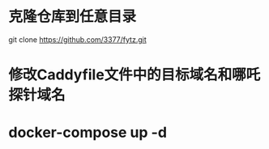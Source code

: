 # 克隆仓库到任意目录
git clone https://github.com/3377/fytz.git
# 修改Caddyfile文件中的目标域名和哪吒探针域名
# docker-compose up -d
